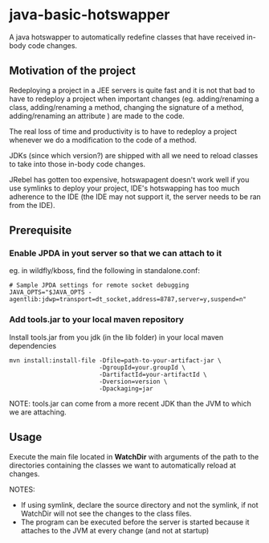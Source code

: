 # java-basic-hotswapper
A java hotswapper to automatically redefine classes that have received in-body code changes.

## Motivation of the project

Redeploying a project in a JEE servers is quite fast and it is not that bad to have to redeploy 
a project when important changes (eg. adding/renaming a class, adding/renaming a method, 
changing the signature of a method, adding/renaming an attribute ) are made to the code.

The real loss of time and productivity is to have to redeploy a project whenever we do 
a modification to the code of a method.

JDKs (since which version?) are shipped with all we need to reload classes to take into those 
in-body code changes.

JRebel has gotten too expensive, hotswapagent doesn't work well if you use symlinks to
 deploy your project, IDE's hotswapping has too much adherence to the IDE (the IDE may 
not support it, the server needs to be ran from the IDE).


## Prerequisite

### Enable JPDA in yout server so that we can attach to it
eg. in wildfly/kboss, find the following in standalone.conf:

```
# Sample JPDA settings for remote socket debugging
JAVA_OPTS="$JAVA_OPTS -agentlib:jdwp=transport=dt_socket,address=8787,server=y,suspend=n"
```

### Add tools.jar to your local maven repository

Install tools.jar from you jdk (in the lib folder) in your local maven dependencies

```
mvn install:install-file -Dfile=path-to-your-artifact-jar \
                         -DgroupId=your.groupId \
                         -DartifactId=your-artifactId \
                         -Dversion=version \
                         -Dpackaging=jar
```

NOTE: tools.jar can come from a more recent JDK than the JVM to which we are attaching.

## Usage
Execute the main file located in **WatchDir** with arguments of the path to the directories containing 
the classes we want to automatically reload at changes.

NOTES: 

 * If using symlink, declare the source directory and not the symlink, if not WatchDir 
will not see the changes to the class files.
 * The program can be executed before the server is started because it attaches to the JVM
at every change (and not at startup)
